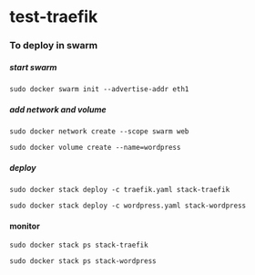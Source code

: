 # test-traefik

### To deploy in swarm
##### start swarm
`sudo docker swarm init --advertise-addr eth1`


##### add network and volume
`sudo docker network create --scope swarm web`

`sudo docker volume create --name=wordpress`


##### deploy
`sudo docker stack deploy -c traefik.yaml stack-traefik`

`sudo docker stack deploy -c wordpress.yaml stack-wordpress`


#### monitor
`sudo docker stack ps stack-traefik`

`sudo docker stack ps stack-wordpress`
